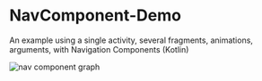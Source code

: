 # NavComponent-Demo

An example using a single activity, several fragments, animations, arguments, with Navigation Components (Kotlin)

![nav component graph](https://camo.githubusercontent.com/a8815d5738f1ad9be7733f3b8a0aca4934db7b2f3d2eda97aaf7b4b933bf26d1/68747470733a2f2f636f64696e67776974686d697463682e73332e63612d63656e7472616c2d312e616d617a6f6e6177732e636f6d2f6d656469612f6f746865722f6e617669676174696f6e2b67726170682e706e67)
